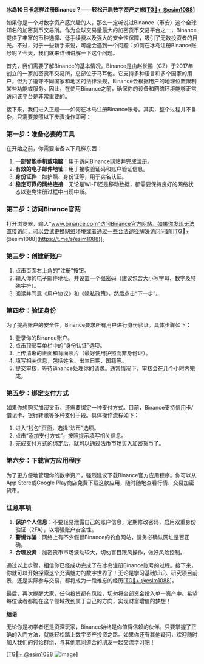 **冰岛10日卡怎样注册Binance？——轻松开启数字资产之旅[[TG💪+ @esim1088](https://t.me/s/esim1088)]**

如果你是一个对数字资产感兴趣的人，那么一定听说过Binance（币安）这个全球知名的加密货币交易所。作为全球交易量最大的加密货币交易平台之一，Binance提供了丰富的币种选择、低手续费以及强大的安全性保障，吸引了无数投资者的目光。不过，对于一些新手来说，可能会遇到一个问题：如何在冰岛注册Binance账号呢？今天，我们就来详细讲解一下这个问题。

首先，我们需要了解Binance的基本情况。Binance是由赵长鹏（CZ）于2017年创立的一家加密货币交易所，总部位于马耳他。它支持多种语言和多个国家的用户，但为了遵守不同国家和地区的法律法规，Binance会根据用户的地理位置限制某些功能或服务。因此，在使用Binance之前，确保你的设备和网络环境能够正常访问该平台是非常重要的。

接下来，我们进入正题——如何在冰岛注册Binance账号。其实，整个过程并不复杂，只需要按照以下步骤操作即可：

### 第一步：准备必要的工具

在开始之前，你需要准备以下几样东西：
1. **一部智能手机或电脑**：用于访问Binance网站并完成注册。
2. **有效的电子邮件地址**：用于接收验证码和账户验证信息。
3. **身份证件**：如护照、身份证等，用于实名认证。
4. **稳定可靠的网络连接**：无论是Wi-Fi还是移动数据，都需要保持良好的网络状态以避免注册过程中出现中断。

### 第二步：访问Binance官网

打开浏览器，输入“www.binance.com”访问Binance官方网站。如果你发现无法直接访问，可以尝试更换网络环境或者通过一些合法途径解决访问问题[[TG💪+ @esim1088](https://t.me/s/esim1088)]。

### 第三步：创建新账户

1. 点击页面右上角的“注册”按钮。
2. 输入你的电子邮件地址，并设置一个强密码（建议包含大小写字母、数字及特殊字符）。
3. 阅读并同意《用户协议》和《隐私政策》，然后点击“下一步”。

### 第四步：验证身份

为了提高账户的安全性，Binance要求所有用户进行身份验证。具体步骤如下：
1. 登录你的Binance账户。
2. 点击顶部菜单栏中的“身份认证”选项。
3. 上传清晰的正面和背面照片（最好使用护照而非身份证）。
4. 填写相关信息，包括姓名、出生日期、国籍等。
5. 提交审核，等待Binance处理你的请求。通常情况下，审核会在几个小时内完成。

### 第五步：绑定支付方式

如果你想购买加密货币，还需要绑定一种支付方式。目前，Binance支持信用卡/借记卡、银行转账等多种支付手段。具体操作流程如下：
1. 进入“钱包”页面，选择“法币”选项。
2. 点击“添加支付方式”，按照提示填写相关信息。
3. 完成支付方式的绑定后，就可以通过法币市场买入加密货币了。

### 第六步：下载官方应用程序

为了更方便地管理你的数字资产，强烈建议下载Binance官方应用程序。你可以从App Store或Google Play商店免费下载这款应用，随时随地查看行情、交易加密货币。

### 注意事项

1. **保护个人信息**：不要轻易泄露自己的账户信息，定期修改密码，启用双重身份验证（2FA），以增强账户安全性。
2. **警惕诈骗**：网络上有不少假冒Binance的钓鱼网站，请务必确认网址是否正确。
3. **合理投资**：加密货币市场波动较大，切勿盲目跟风操作，做好风险控制。

通过以上步骤，相信你已经成功完成了在冰岛注册Binance账号的过程。接下来，你就可以开始探索这个充满魅力的数字世界了！无论是学习基础知识、研究项目前景，还是实际参与交易，都将成为一段难忘的经历[[TG💪+ @esim1088](https://t.me/s/esim1088)]。

最后，再次提醒大家，任何投资都有风险，切勿将全部资金投入单一资产中。希望每位读者都能在这个领域找到属于自己的方向，实现财富增值的梦想！

**结语**

无论你是初学者还是资深玩家，Binance始终是你值得信赖的伙伴。只要掌握了正确的入门方法，就能轻松踏上数字资产投资之路。如果你还有其他疑问，欢迎随时加入我们的讨论群组，与其他志同道合的朋友一起交流学习吧！

[[TG💪+ @esim1088](https://t.me/s/esim1088) ![Image](https://i.postimg.cc/4NQfJmqS/Snipaste-2025-05-13-00-14-12.png)]